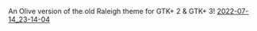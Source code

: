 An Olive version of the old Raleigh theme for GTK+ 2 &amp; GTK+ 3!
[2022-07-14_23-14-04](https://user-images.githubusercontent.com/16477348/179077271-c213d55c-3f60-4882-a1bc-1960167fe374.png)
